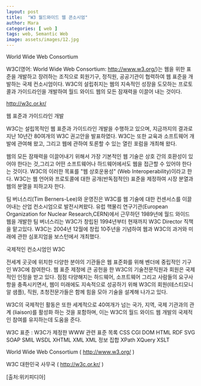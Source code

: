 ```yaml
---
layout: post
title:  "W3 월드와이드 웹 콘소시엄"
author: Mara
categories: [ web ]
tags: web, Semantic Web
image: assets/images/12.jpg
---
```


World Wide Web Consortium

W3C(영어: World Wide Web Consortium: http://www.w3.org/)는 웹을 위한 표준을 개발하고 장려하는 조직으로 회원기구, 정직원, 공공기관이 협력하여 웹 표준을 개발하는 국제 컨소시엄이다. W3C의 설립취지는 웹의 지속적인 성장을 도모하는 프로토콜과 가이드라인을 개발하여 월드 와이드 웹의 모든 잠재력을 이끌어 내는 것이다.

http://w3c.or.kr/

웹 표준과 가이드라인 개발

W3C는 설립목적인 웹 표준과 가이드라인 개발을 수행하고 있으며, 지금까지의 결과로 지난 10년간 80여개의 W3C 권고안을 발표하였다. W3C는 또한 교육과 소프트웨어 개발에 관여해 왔고, 그리고 웹에 관하여 토론할 수 있는 열린 포럼을 개최해 왔다.

웹의 모든 잠재력을 이끌어내기 위해서 가장 기본적인 웹 기술은 상호 간의 호환성이 있어야 한다는 것,그리고 어떤 소프트웨어나 하드웨어에서도 웹을 접근할 수 있어야 한다는 것이다. W3C의 이러한 목표를 "웹 상호운용성" (Web Interoperability)이라고 한다. W3C는 웹 언어와 프로토콜에 대한 공개(반독점적인) 표준을 제정하여 시장 분열과 웹의 분열을 피하고자 한다.

팀 버너스리(Tim Berners-Lee)와 운영진은 W3C를 웹 기술에 대한 컨센서스를 이끌어내는 산업 컨소시엄으로 발전시켜왔다. 유럽 핵물리 연구기관(European Organization for Nuclear Research,CERN)에서 근무하던 1989년에 월드 와이드 웹을 개발한 팀 버너스리는 W3C가 창립된 1994년부터 현재까지 W3C Director 직책을 맡고있다. W3C는 2004년 12월에 창립 10주년을 기념하여 웹과 W3C의 과거와 미래에 관한 심포지엄을 보스턴에서 개최했다.

국제적인 컨소시엄인 W3C

전세계 곳곳에 위치한 다양한 분야의 기관들은 웹 표준화를 위해 벤더에 중립적인 기구인 W3C에 참여한다. 웹 표준 제정에 큰 공헌을 한 W3C의 기술전문직원과 회원은 국제적인 인정을 받고 있다. 점점 다양해지는 하드웨어, 소프트웨어 그리고 사람들의 요구사항을 충족시키면서, 웹이 미래에도 지속적으로 성공하기 위해 W3C의 회원(테스티모니알 샘플), 직원, 초청전문가들은 함께 힘을 모아 기술을 설계해 나가고 있다.

W3C의 국제적인 활동은 또한 세계적으로 40여개가 넘는 국가, 지역, 국제 기관과의 관계 (liaison)를 활성화 하는 것을 포함하며, 이는 W3C의 월드 와이드 웹 개발의 국제적인 참여를 유지하는데 도움을 준다.

W3C 표준 : W3C가 제정한 WWW 관련 표준 목록
CSS
CGI
DOM
HTML
RDF
SVG
SOAP
SMIL
WSDL
XHTML
XML
XML 정보 집합
XPath
XQuery
XSLT

World Wide Web Consortium ( http://www.w3.org/ )

W3C 대한민국 사무국 ( http://w3c.or.kr/ )

[출처:위키피디아]
